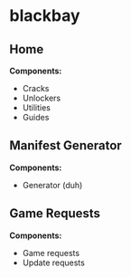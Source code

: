 # blackbay

## Home
**Components:**
- Cracks
- Unlockers
- Utilities
- Guides

## Manifest Generator
**Components:**
- Generator (duh)

## Game Requests
**Components:**
- Game requests
- Update requests